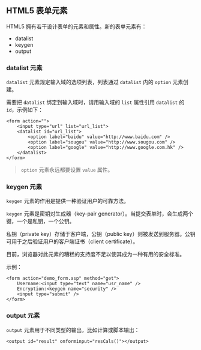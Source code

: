 HTML5 表单元素
---

HTML5 拥有若干设计表单的元素和属性。新的表单元素有：
- datalist
- keygen
- output


### datalist 元素
`datalist` 元素规定输入域的选项列表，列表通过 `datalist` 内的 `option` 元素创建。

需要把 `datalist` 绑定到输入域时，请用输入域的 `list` 属性引用 `datalist` 的 `id`，示例如下：
```
<form action="">
    <input type="url" list="url_list">
    <datalist id="url_list">
        <option label="baidu" value="http://www.baidu.com" />
        <option label="sougou" value="http://www.sougou.com" />
        <option label="google" value="http://www.google.com.hk" />
    </datalist>
</form>
```

> `option` 元素永远都要设置 `value` 属性。


### keygen 元素
`keygen` 元素的作用是提供一种验证用户的可靠方法。

`keygen` 元素是密钥对生成器（key-pair generator）。当提交表单时，会生成两个键，一个是私钥，一个公钥。

私钥（private key）存储于客户端，公钥（public key）则被发送到服务器。公钥可用于之后验证用户的客户端证书（client certificate）。

目前，浏览器对此元素的糟糕的支持度不足以使其成为一种有用的安全标准。

示例：
```
<form action="demo_form.asp" method="get">
    Username:<input type="text" name="usr_name" /> 
    Encryption:<keygen name="security" />
    <input type="submit" />
</form>
```


### output 元素
`output` 元素用于不同类型的输出，比如计算或脚本输出：
```
<output id="result" onforminput="resCals()"></output>
```